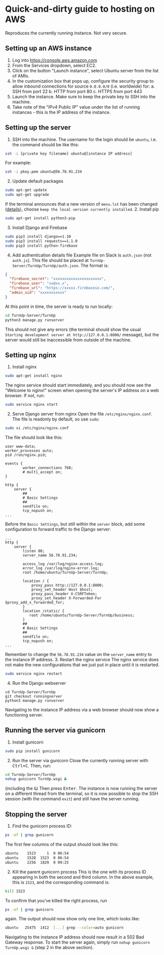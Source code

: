 # Quick-and-dirty guide to hosting on AWS
Reproduces the currently running instance. Not very secure.

## Setting up an AWS instance
1. Log into https://console.aws.amazon.com
2. From the Services dropdown, select EC2.
3. Click on the button "Launch instance", select Ubuntu server from the list of AMIs.
4. In the customization box that pops up, configure the security group to allow inbound connections for source `0.0.0.0/0` (i.e. worldwide) for:
    a. SSH from port 22
    b. HTTP from port 80
    c. HTTPS from port 443
5. Launch the instance. Make sure to keep the private key to SSH into the machine.
6. Take note of the "IPv4 Public IP" value under the list of running instances - this is the IP address of the instance.

## Setting up the server
1. SSH into the machine. The username for the login should be `ubuntu`, i.e. the command should be like this:
```bash
ssh -i [private key filename] ubuntu@[instance IP address]
```
For example:
```bash
ssh -i pkey.pem ubuntu@56.78.91.234
```
2. Update default packages
```bash
sudo apt-get update
sudo apt-get upgrade
```
If the terminal announces that a new version of `menu.lst` has been changed ([details](https://serverfault.com/questions/645566/a-new-version-of-boot-grub-menu-lst-is-available-when-upgrading-ubuntu-on-an)), choose `keep the local version currently installed`.
2. Install pip
```bash
sudo apt-get install python3-pip
```
3. Install Django and Firebase
```bash
sudo pip3 install django==1.10
sudo pip3 install requests==1.1.0
sudo pip3 install python-firebase
```
4. Add authentication details file
Example file on Slack is `auth.json` (not `auth.js`). This file should be placed at `TurnUp-Server/TurnUp/TurnUp/auth.json`. The format is:
```json
{
  "firebase_secret": "xxxxxxxxxxxxxxxxxxxxxx",
  "firebase_user": "xx@xx.x",
  "firebase_url": "https://xxxxx.firebaseio.com/",
  "admin_uid": "xxxxxxxxxxx"
}
```
At this point in time, the server is ready to run locally:
```bash
cd TurnUp-Server/TurnUp
python3 manage.py runserver
```
This should not give any errors (the terminal should show the usual `Starting development server at http://127.0.0.1:8000/` message), but the server would still be inaccessible from outside of the machine.

## Setting up nginx
1. Install nginx
```bash
sudo apt-get install nginx
```
The nginx service should start immediately, and you should now see the "Welcome to nginx!" screen when opening the server's IP address on a web browser. If not, run:
```bash
sudo service nginx start
```
2. Serve Django server from nginx
Open the file `/etc/nginx/nginx.conf`. The file is readonly by default, so use `sudo`:
```bash
sudo vi /etc/nginx/nginx.conf
```
The file should look like this:
```
user www-data;
worker_processes auto;
pid /run/nginx.pid;

events {
        worker_connections 768;
        # multi_accept on;
}

http {
    server {
        ##
        # Basic Settings
        ##
        sendfile on;
        tcp_nopush on;
...
```
Before the `Basic Settings`, but still within the `server` block, add some configuration to forward traffic to the Django server:
```
...
http {
    server {
        listen 80;
        server_name 56.78.91.234;

        access_log /var/log/nginx-access.log;
        error_log /var/log/nginx-error.log;
        root /home/ubuntu/TurnUp-Server/TurnUp;

        location / {
            proxy_pass http://127.0.0.1:8000;
            proxy_set_header Host $host;
            proxy_pass_header X-CSRFToken;
            proxy_set_header X-Forwarded-For $proxy_add_x_forwarded_for;
        }
        location /static/ {
           root /home/ubuntu/TurnUp-Server/TurnUp/business;
        }
        ##
        # Basic Settings
        ##
        sendfile on;
        tcp_nopush on;
...
```
Remember to change the `56.78.91.234` value on the `server_name` entry to the instance IP address.
3. Restart the nginx service
The nginx service does not make the new configurations that we just put in place until it is restarted.
```bash
sudo service nginx restart
```
4. Run the Django webserver
```
cd TurnUp-Server/TurnUp
git checkout runningserver
python3 manage.py runserver
```
Navigating to the instance IP address via a web browser should now show a functioning server.

## Running the server via gunicorn
1. Install gunicorn
```bash
sudo pip install gunicorn
```
2. Run the server via gunicorn
Close the currently running server with <kbd>Ctrl+C</kbd>. Then, run:
```bash
cd TurnUp-Server/TurnUp
nohup gunicorn TurnUp.wsgi &
```
(including the <kbd>&</kbd>)
Then press <kbd>Enter</kbd>.
The instance is now running the server on a different thread from the terminal, so it is now possible to stop the SSH session (with the command `exit`) and still have the server running.

## Stopping the server
1. Find the gunicorn process ID:
```bash
ps -ef | grep gunicorn
```
The first few columns of the output should look like this:
```bash
ubuntu    1523     1  0 06:54
ubuntu    1528  1523  0 06:54
ubuntu    2256  1829  0 09:25
```
2. Kill the parent gunicorn process
This is the one with its process ID appearing in both the second and third column.
In the above example, this is `1523`, and the corresponding command is:
```bash
kill 1523
```
To confirm that you've killed the right process, run
```bash
ps -ef | grep gunicorn
```
again. The output should now show only one line, which looks like:
```bash
ubuntu   25475  1412  [...] grep --color=auto gunicorn
```
Navigating to the instance IP address should now result in a 502 Bad Gateway response. To start the server again, simply run `nohup gunicorn TurnUp.wsgi &` (step 2 in the above section).